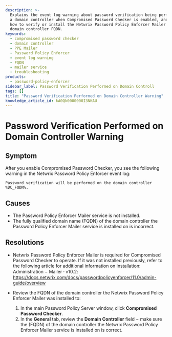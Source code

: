 ```yaml
---
description: >-
  Explains the event log warning about password verification being performed on
  a domain controller when Compromised Password Checker is enabled, and shows
  how to verify or install the Netwrix Password Policy Enforcer Mailer and the
  domain controller FQDN.
keywords:
  - compromised password checker
  - domain controller
  - PPE Mailer
  - Password Policy Enforcer
  - event log warning
  - FQDN
  - mailer service
  - troubleshooting
products:
  - password-policy-enforcer
sidebar_label: Password Verification Performed on Domain Controll
tags: []
title: "Password Verification Performed on Domain Controller Warning"
knowledge_article_id: kA0Qk0000000I3NKAU
---
```


# Password Verification Performed on Domain Controller Warning

## Symptom

After you enable Compromised Password Checker, you see the following warning in the Netwrix Password Policy Enforcer event log:

```
Password verification will be performed on the domain controller %DC_FQDN%.
```

## Causes

- The Password Policy Enforcer Mailer service is not installed.
- The fully qualified domain name (FQDN) of the domain controller the Password Policy Enforcer Mailer service is installed on is incorrect.

## Resolutions

- Netwrix Password Policy Enforcer Mailer is required for Compromised Password Checker to operate. If it was not installed previously, refer to the following article for additional information on installation: Administration − Mailer ⸱ v10.2: https://docs.netwrix.com/docs/passwordpolicyenforcer/11.0/admin-guide/overview

- Review the FQDN of the domain controller the Netwrix Password Policy Enforcer Mailer was installed to:

  1. In the main Password Policy Server window, click **Compromised Password Checker**.
  2. In the **General** tab, review the **Domain Controller** field − make sure the (FQDN) of the domain controller the Netwrix Password Policy Enforcer Mailer service is installed on is correct.
